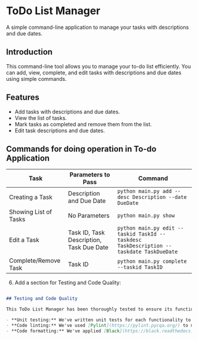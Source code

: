 # ToDo List Manager

A simple command-line application to manage your tasks with descriptions and due dates.


## Introduction

This command-line tool allows you to manage your to-do list efficiently. You can add, view, complete, and edit tasks with descriptions and due dates using simple commands.

## Features

- Add tasks with descriptions and due dates.
- View the list of tasks.
- Mark tasks as completed and remove them from the list.
- Edit task descriptions and due dates.

## Commands for doing operation in To-do Application


| Task                  | Parameters to Pass                     | Command                                                |
|-----------------------|----------------------------------------|--------------------------------------------------------|
| Creating a Task       | Description and Due Date               | `python main.py add --desc Description --date DueDate` |
| Showing List of Tasks | No Parameters                         | `python main.py show`                                 |
| Edit a Task           | Task ID, Task Description, Task Due Date | `python main.py edit --taskid TaskId --taskdesc TaskDescription --taskdate TaskDueDate` |
| Complete/Remove Task  | Task ID                                | `python main.py complete --taskid TaskID`              |


6. Add a section for Testing and Code Quality:

```markdown

## Testing and Code Quality

This ToDo List Manager has been thoroughly tested to ensure its functionality. The following steps were taken to improve code quality:

- **Unit testing:** We've written unit tests for each functionality to ensure they work as expected.
- **Code linting:** We've used [Pylint](https://pylint.pycqa.org/) to maintain code consistency and adherence to coding standards.
- **Code formatting:** We've applied [Black](https://black.readthedocs.io/en/stable/) to make the code more readable and maintainable.


   
